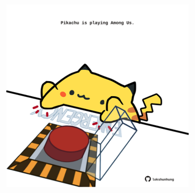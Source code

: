 <!-- built at 23/05/2025, 00:01:31 UTC -->
<p align="center">
  <img width="500" height="500" src="./ReadmeImage.svg">
</p>
